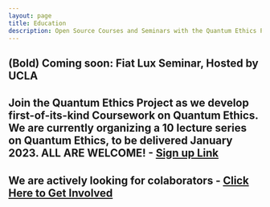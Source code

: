 ```yaml
---
layout: page
title: Education
description: Open Source Courses and Seminars with the Quantum Ethics Project
---
```


## (Bold) Coming soon: Fiat Lux Seminar, Hosted by UCLA

<!-- <img src="static\img\fiatLux.jpg" alt="Fiat Lux Seminar" class="flex flex-col justify-center items-center"/> -->

<!--  <div class="w-full max-w-2xl grid grid-cols-1 lg:grid-cols-2 gap-4 my-8 px-4 lg:mx-0"> -->


## Join the Quantum Ethics Project as we develop first-of-its-kind Coursework on Quantum Ethics. We are currently organizing a 10 lecture series on Quantum Ethics, to be delivered January 2023. ALL ARE WELCOME! - [Sign up Link](https://www.uei.ucla.edu/academic-programs/fiat-lux/)

## We are actively looking for colaborators - [Click Here to Get Involved](default.com)

  
<!-- - [paper 1](default.com) -->
<!-- - [paper 2](default.com) -->
<!-- - [paper 3](default.com) -->
